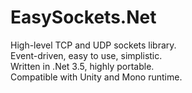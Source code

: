 # EasySockets.Net

High-level TCP and UDP sockets library.\
Event-driven, easy to use, simplistic.\
Written in .Net 3.5, highly portable.\
Compatible with Unity and Mono runtime.
